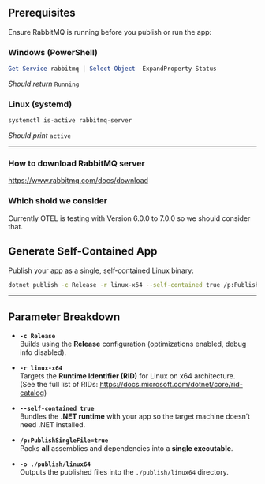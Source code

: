 ## Prerequisites

Ensure RabbitMQ is running before you publish or run the app:

### Windows (PowerShell)
```powershell
Get-Service rabbitmq | Select-Object -ExpandProperty Status
```
_Should return_ `Running`

### Linux (systemd)
```bash
systemctl is-active rabbitmq-server
```
_Should print_ `active`

---

### How to download RabbitMQ server 
https://www.rabbitmq.com/docs/download

### Which shold we consider 
Currently OTEL is testing with Version 6.0.0 to 7.0.0 so we should consider that.

## Generate Self‑Contained App

Publish your app as a single, self‑contained Linux binary:

```bash
dotnet publish -c Release -r linux-x64 --self-contained true /p:PublishSingleFile=true -o ./publish/linux64
```

---

## Parameter Breakdown

- **`-c Release`**  
  Builds using the **Release** configuration (optimizations enabled, debug info disabled).

- **`-r linux-x64`**  
  Targets the **Runtime Identifier (RID)** for Linux on x64 architecture.  
  (See the full list of RIDs: https://docs.microsoft.com/dotnet/core/rid-catalog)

- **`--self-contained true`**  
  Bundles the **.NET runtime** with your app so the target machine doesn’t need .NET installed.

- **`/p:PublishSingleFile=true`**  
  Packs **all** assemblies and dependencies into a **single executable**.

- **`-o ./publish/linux64`**  
  Outputs the published files into the `./publish/linux64` directory.
```
